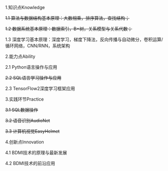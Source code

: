 1.知识点Knowledge

  ~~1.1 算法与数据结构基本原理：大数相乘，排序算法，查找结构；~~

  ~~1.2 数据系统基本原理：数据索引，B+树，关系模型与关系代数；~~

  1.3 深度学习基本原理：深度学习，梯度下降法，反向传播与自动微分，卷积运算/循环网络，CNN/RNN，系统架构

2.能力点Ability

 2.1 Python语言操作与应用

  ~~2.2 SQL语言学习操作与应用~~

  2.3 TensorFlow2深度学习框架应用

3.实践环节Practice

  ~~3.1 SQL数据操作~~

  ~~3.2 语音识别AudioNet~~

  ~~3.3 计算机视觉EasyHelmet~~

4.创新点Innovation

 4.1 BDMI技术的原理与最新发展

 4.2 BDMI技术的前沿应用